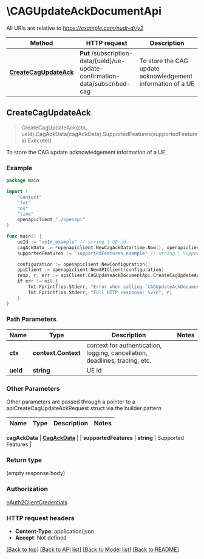 # \CAGUpdateAckDocumentApi

All URIs are relative to *https://example.com/nudr-dr/v2*

Method | HTTP request | Description
------------- | ------------- | -------------
[**CreateCagUpdateAck**](CAGUpdateAckDocumentApi.md#CreateCagUpdateAck) | **Put** /subscription-data/{ueId}/ue-update-confirmation-data/subscribed-cag | To store the CAG update acknowledgement information of a UE



## CreateCagUpdateAck

> CreateCagUpdateAck(ctx, ueId).CagAckData(cagAckData).SupportedFeatures(supportedFeatures).Execute()

To store the CAG update acknowledgement information of a UE

### Example

```go
package main

import (
    "context"
    "fmt"
    "os"
    "time"
    openapiclient "./openapi"
)

func main() {
    ueId := "ueId_example" // string | UE id
    cagAckData := *openapiclient.NewCagAckData(time.Now(), openapiclient.UeUpdateStatus("NOT_SENT")) // CagAckData | 
    supportedFeatures := "supportedFeatures_example" // string | Supported Features (optional)

    configuration := openapiclient.NewConfiguration()
    apiClient := openapiclient.NewAPIClient(configuration)
    resp, r, err := apiClient.CAGUpdateAckDocumentApi.CreateCagUpdateAck(context.Background(), ueId).CagAckData(cagAckData).SupportedFeatures(supportedFeatures).Execute()
    if err != nil {
        fmt.Fprintf(os.Stderr, "Error when calling `CAGUpdateAckDocumentApi.CreateCagUpdateAck``: %v\n", err)
        fmt.Fprintf(os.Stderr, "Full HTTP response: %v\n", r)
    }
}
```

### Path Parameters


Name | Type | Description  | Notes
------------- | ------------- | ------------- | -------------
**ctx** | **context.Context** | context for authentication, logging, cancellation, deadlines, tracing, etc.
**ueId** | **string** | UE id | 

### Other Parameters

Other parameters are passed through a pointer to a apiCreateCagUpdateAckRequest struct via the builder pattern


Name | Type | Description  | Notes
------------- | ------------- | ------------- | -------------

 **cagAckData** | [**CagAckData**](CagAckData.md) |  | 
 **supportedFeatures** | **string** | Supported Features | 

### Return type

 (empty response body)

### Authorization

[oAuth2ClientCredentials](../README.md#oAuth2ClientCredentials)

### HTTP request headers

- **Content-Type**: application/json
- **Accept**: Not defined

[[Back to top]](#) [[Back to API list]](../README.md#documentation-for-api-endpoints)
[[Back to Model list]](../README.md#documentation-for-models)
[[Back to README]](../README.md)


